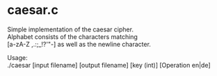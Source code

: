 # caesar.c  
  
Simple implementation of the caesar cipher.  
Alphabet consists of the characters matching  
[a-zA-Z ,.:;_!?'"\-] as well as the newline character.  
  
Usage:  
./caesar [input filename] [output filename] [key (int)] [Operation en|de]